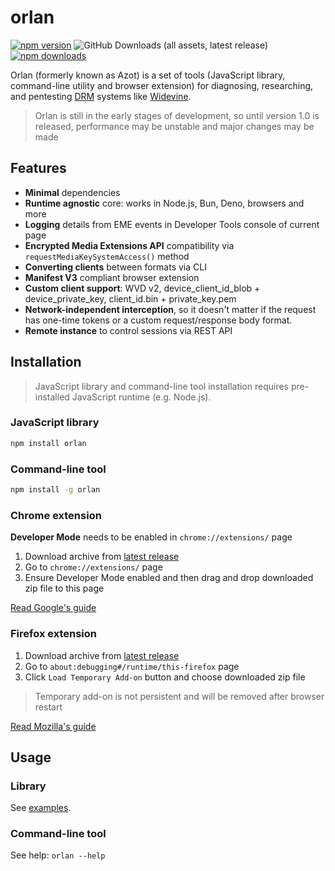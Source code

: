 # orlan

[![npm version](https://img.shields.io/npm/v/orlan?style=flat&color=black)](https://www.npmjs.com/package/orlan)
![GitHub Downloads (all assets, latest release)](https://img.shields.io/github/downloads/azot-labs/orlan/latest/total?style=flat&color=black)
[![npm downloads](https://img.shields.io/npm/dt/orlan?style=flat&color=black)](https://www.npmjs.com/package/orlan)

Orlan (formerly known as Azot) is a set of tools (JavaScript library, command-line utility and browser extension) for diagnosing, researching, and pentesting [DRM](https://www.urbandictionary.com/define.php?term=DRM) systems like [Widevine](https://www.widevine.com/about).

> Orlan is still in the early stages of development, so until version 1.0 is released, performance may be unstable and major changes may be made

## Features

- **Minimal** dependencies
- **Runtime agnostic** core: works in Node.js, Bun, Deno, browsers and more
- **Logging** details from EME events in Developer Tools console of current page
- **Encrypted Media Extensions API** compatibility via `requestMediaKeySystemAccess()` method
- **Converting clients** between formats via CLI
- **Manifest V3** compliant browser extension
- **Custom client support**: WVD v2, device_client_id_blob + device_private_key, client_id.bin + private_key.pem
- **Network-independent interception**, so it doesn't matter if the request has one-time tokens or a custom request/response body format.
- **Remote instance** to control sessions via REST API

## Installation

> JavaScript library and command-line tool installation requires pre-installed JavaScript runtime (e.g. Node.js).

### JavaScript library

```bash
npm install orlan
```

### Command-line tool

```bash
npm install -g orlan
```

### Chrome extension

**Developer Mode** needs to be enabled in `chrome://extensions/` page

1. Download archive from [latest release](https://github.com/azot-labs/orlan/releases/latest)
2. Go to `chrome://extensions/` page
3. Ensure Developer Mode enabled and then drag and drop downloaded zip file to this page

[Read Google's guide](https://developer.chrome.com/docs/extensions/get-started/tutorial/hello-world#load-unpacked)

### Firefox extension

1. Download archive from [latest release](https://github.com/azot-labs/orlan/releases/latest)
2. Go to `about:debugging#/runtime/this-firefox` page
3. Click `Load Temporary Add-on` button and choose downloaded zip file

> Temporary add-on is not persistent and will be removed after browser restart

[Read Mozilla's guide](https://developer.mozilla.org/en-US/docs/Mozilla/Add-ons/WebExtensions/Your_first_WebExtension#installing)

## Usage

### Library

See [examples](https://github.com/azot-labs/orlan/blob/main/examples).

### Command-line tool

See help: `orlan --help`
